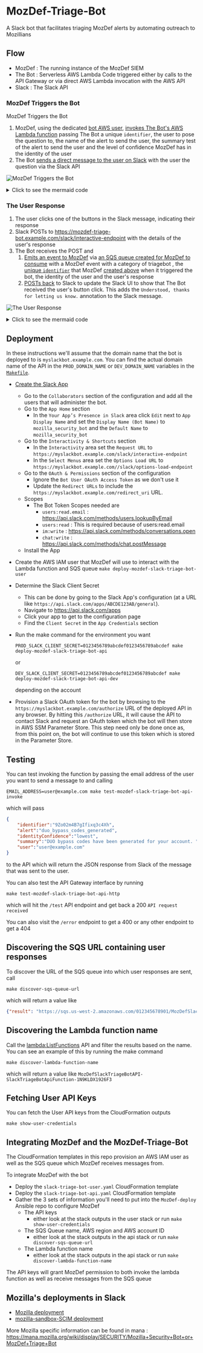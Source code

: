 # MozDef-Triage-Bot
A Slack bot that facilitates triaging MozDef alerts by automating outreach to Mozillians


## Flow

* MozDef : The running instance of the MozDef SIEM
* The Bot : Serverless AWS Lambda Code triggered either by calls to the API Gateway 
  or via direct AWS Lambda invocation with the AWS API
* Slack : The Slack API

### MozDef Triggers the Bot

MozDef Triggers the Bot

1. MozDef, using the dedicated [bot AWS user](https://github.com/mozilla/MozDef-Triage-Bot/blob/master/cloudformation/slack-triage-bot-user.yaml), 
   [invokes The Bot's AWS Lambda function](https://github.com/mozilla/MozDef/blob/bca65c274d363d56c417caada64be05e8585cd68/alerts/actions/triage_bot.py#L497)
   passing The Bot a unique `identifier`, the user to pose the question 
   to, the name of the alert to send the user, the summary test of the alert to 
   send the user and the level of confidence MozDef has in the identity of the user
2. The Bot [sends a direct message to the user on Slack](https://github.com/mozilla/MozDef-Triage-Bot/blob/f36b293c37e407e96a20c3b225ed10467a835d0c/cloudformation/functions/slack_triage_bot_api/app.py#L235)
   with the user the question via the Slack API

![MozDef Triggers the Bot](https://mermaid.ink/img/eyJjb2RlIjoiZ3JhcGggVERcbiAgICBtb3pkZWZbTW96RGVmXVxuICAgIGJvdFtUaGUgQm90XVxuICAgIHNsYWNrW1NsYWNrIEFQSV1cbiAgICB1c2VyW1VzZXJdXG4gICAgbW96ZGVmIC0tPnxsYW1iZGEuaW52b2tlfCBib3RcbiAgICBib3QgLS0-fFBPU1R8IHNsYWNrXG4gICAgc2xhY2sgLS0-fERpc3BsYXkgbWVzc2FnZXwgdXNlclxuICAgICIsIm1lcm1haWQiOiJ7XG4gIFwidGhlbWVcIjogXCJkZWZhdWx0XCJcbn0iLCJ1cGRhdGVFZGl0b3IiOmZhbHNlLCJhdXRvU3luYyI6dHJ1ZSwidXBkYXRlRGlhZ3JhbSI6ZmFsc2V9)

<details>
  <summary>Click to see the mermaid code</summary>

```mermaid
graph TD
    mozdef[MozDef]
    bot[The Bot]
    slack[Slack API]
    user[User]
    mozdef -->|lambda.invoke| bot
    bot -->|POST| slack
    slack -->|Display message| user
```
</details>

### The User Response

1. The user clicks one of the buttons in the Slack message, indicating their response
2. Slack POSTs to https://mozdef-triage-bot.example.com/slack/interactive-endpoint
   with the details of the user's response
3. The Bot receives the POST and
   1. [Emits an event to MozDef](https://github.com/mozilla/MozDef-Triage-Bot/blob/f36b293c37e407e96a20c3b225ed10467a835d0c/cloudformation/functions/slack_triage_bot_api/app.py#L344-L351)
      via [an SQS queue created for MozDef to consume](https://github.com/mozilla/MozDef-Triage-Bot/blob/f36b293c37e407e96a20c3b225ed10467a835d0c/cloudformation/functions/slack_triage_bot_api/config.py#L13)
      with a MozDef event with a category of triagebot , the [unique `identifier`](https://github.com/mozilla/MozDef-Triage-Bot/blob/f36b293c37e407e96a20c3b225ed10467a835d0c/cloudformation/functions/slack_triage_bot_api/app.py#L345)
      that MozDef [created above](https://github.com/mozilla/MozDef-Triage-Bot/blob/f36b293c37e407e96a20c3b225ed10467a835d0c/cloudformation/functions/slack_triage_bot_api/app.py#L460)
      when it triggered the bot, the identity of the user and the user's response
   2. [POSTs back](https://github.com/mozilla/MozDef-Triage-Bot/blob/f36b293c37e407e96a20c3b225ed10467a835d0c/cloudformation/functions/slack_triage_bot_api/app.py#L358-L361)
      to Slack to update the Slack UI to show that The Bot received the user's 
      button click. This adds the `Understood, thanks for letting us know.` annotation
      to the Slack message.

![The User Response](https://mermaid.ink/img/eyJjb2RlIjoiZ3JhcGggVERcbiAgICBtb3pkZWZbTW96RGVmXVxuICAgIGJvdFtUaGUgQm90XVxuICAgIHNsYWNrW1NsYWNrIEFQSV1cbiAgICB1c2VyW1VzZXJdXG4gICAgYXBpZ2F0ZXdheVttb3pkZWYtdHJpYWdlLWJvdC5leGFtcGxlLmNvbV1cbiAgICBzcXNbTW96RGVmIFNRUyBRdWV1ZV1cbiAgICB1c2VyIC0tPnxDbGljayBtZXNzYWdlIGJ1dHRvbnwgc2xhY2tcbiAgICBzbGFjayAtLT58UE9TVHwgYXBpZ2F0ZXdheVxuICAgIGFwaWdhdGV3YXkgLS0-fGludm9rZXwgYm90XG4gICAgYm90IC0tPnxzcXMuc2VuZF9tZXNzYWdlfCBzcXNcbiAgICBtb3pkZWYgLS0-fHNxcy5yZWNlaXZlX21lc3NhZ2V8IHNxcyIsIm1lcm1haWQiOiJ7XG4gIFwidGhlbWVcIjogXCJkZWZhdWx0XCJcbn0iLCJ1cGRhdGVFZGl0b3IiOmZhbHNlLCJhdXRvU3luYyI6dHJ1ZSwidXBkYXRlRGlhZ3JhbSI6ZmFsc2V9)

<details>
  <summary>Click to see the mermaid code</summary>

```mermaid
graph TD
    mozdef[MozDef]
    bot[The Bot]
    slack[Slack API]
    user[User]
    apigateway[mozdef-triage-bot.example.com]
    sqs[MozDef SQS Queue]
    user -->|Click message button| slack
    slack -->|POST| apigateway
    apigateway -->|invoke| bot
    bot -->|sqs.send_message| sqs
    mozdef -->|sqs.receive_message| sqs
```
</details>

## Deployment

In these instructions we'll assume that the domain name that the bot is deployed
to is `myslackbot.example.com`. You can find the actual domain name of the API in the
`PROD_DOMAIN_NAME` or `DEV_DOMAIN_NAME` variables in the [`Makefile`](Makefile). 

* [Create the Slack App](https://api.slack.com/apps?new_app=1)
  * Go to the `Collaborators` section of the configuration and add all the users
    that will administer the bot.
  * Go to the `App Home` section
    * In the `Your App’s Presence in Slack` area click `Edit` next to `App Display Name`
      and set the `Display Name (Bot Name)` to `mozilla_security_bot` and the `Default Name`
      to `mozilla_security_bot` 
  * Go to the `Interactivity & Shortcuts` section
    * In the `Interactivity` area set the `Request URL` to `https://myslackbot.example.com/slack/interactive-endpoint`
    * In the `Select Menus` area set the `Options Load URL` to `https://myslackbot.example.com//slack/options-load-endpoint`
  * Go to the `OAuth & Permissions` section of the configuration
    * Ignore the `Bot User OAuth Access Token` as we don't use it
    * Update the `Redirect URLs` to include the `https://myslackbot.example.com/redirect_uri`
      URL.
  * Scopes
    * The Bot Token Scopes needed are
      * `users:read.email` : https://api.slack.com/methods/users.lookupByEmail
      * `users:read` : This is required because of users:read.email
      * `im:write` : https://api.slack.com/methods/conversations.open
      * `chat:write` : https://api.slack.com/methods/chat.postMessage
  * Install the App
* Create the AWS IAM user that MozDef will use to interact with the Lambda function
  and SQS queue
  `make deploy-mozdef-slack-triage-bot-user`
* Determine the Slack Client Secret
  * This can be done by going to the Slack App's configuration (at a URL like
    `https://api.slack.com/apps/ABCDE123AB/general`).
  * Navigate to https://api.slack.com/apps
  * Click your app to get to the configuration page
  * Find the `Client Secret` in the `App Credentials` section
* Run the make command for the environment you want
    ```shell script
    PROD_SLACK_CLIENT_SECRET=0123456789abcdef0123456789abcdef make deploy-mozdef-slack-triage-bot-api
    ```
    
    or
    
    ```shell script
    DEV_SLACK_CLIENT_SECRET=0123456789abcdef0123456789abcdef make deploy-mozdef-slack-triage-bot-api-dev
    ```
    
    depending on the account
* Provision a Slack OAuth token for the bot by browsing to the 
  `https://myslackbot.example.com/authorize` URL of the deployed API in any 
  browser. 
  By hitting this `/authorize` URL, it will cause the API to contact Slack and
  request an OAuth token which the bot will then store in AWS SSM Parameter Store.
  This step need only be done once as, from this point on, the bot will continue
  to use this token which is stored in the Parameter Store.

## Testing

You can test invoking the function by passing the email address of the user
you want to send a message to and calling

```shell script
EMAIL_ADDRESS=user@example.com make test-mozdef-slack-triage-bot-api-invoke
```

which will pass

```json
{
    "identifier":"9Zo02m4B7gIfixq3c4Xh",
    "alert":"duo_bypass_codes_generated",
    "identityConfidence":"lowest",
    "summary":"DUO bypass codes have been generated for your account. ",
    "user":"user@example.com"
}
```

to the API which will return the JSON response from Slack of the message that
was sent to the user.

You can also test the API Gateway interface by running

```shell script
make test-mozdef-slack-triage-bot-api-http
```

which will hit the `/test` API endpoint and get back a 200 `API request received`

You can also visit the `/error` endpoint to get a 400 or any other endpoint to get a 404

## Discovering the SQS URL containing user responses

To discover the URL of the SQS queue into which user responses are sent, call

```shell script
make discover-sqs-queue-url 
```

which will return a value like

```json
{"result": "https://sqs.us-west-2.amazonaws.com/012345678901/MozDefSlackTriageBotAPI-SlackTriageBotMozDefQueue-ABCDEFGHIJKL"}
```

## Discovering the Lambda function name

Call the [lambda:ListFunctions](https://docs.aws.amazon.com/lambda/latest/dg/API_ListFunctions.html)
API and filter the results based on the name. You can see an example of this by
running the make command

```shell script
make discover-lambda-function-name 
```

which will return a value like `MozDefSlackTriageBotAPI-SlackTriageBotApiFunction-1N9KLDX1926F3`

## Fetching User API Keys

You can fetch the User API keys from the CloudFormation outputs

```shell script
make show-user-credentials
```

## Integrating MozDef and the MozDef-Triage-Bot

The CloudFormation templates in this repo provision an AWS IAM user as well as
the SQS queue which MozDef receives messages from.

To integrate MozDef with the bot
* Deploy the `slack-triage-bot-user.yaml` CloudFormation template
* Deploy the `slack-triage-bot-api.yaml` CloudFormation template
* Gather the 3 sets of information you'll need to put into the `MozDef-deploy`
  Ansible repo to configure MozDef
  * The API keys 
    * either look at the stack outputs in the user stack or run 
      `make show-user-credentials`
  * The SQS Queue name, AWS region and AWS account ID
    * either look at the stack outputs in the api stack or run 
      `make discover-sqs-queue-url`
  * The Lambda function name
     * either look at the stack outputs in the api stack or run 
       `make discover-lambda-function-name`
  
The API keys will grant MozDef permission to both invoke the lambda function
as well as receive messages from the SQS queue

## Mozilla's deployments in Slack

* [Mozilla deployment](https://api.slack.com/apps/AS6G90NUT/general)
* [mozilla-sandbox-SCIM deployment](https://api.slack.com/apps/AR6G404SH/general)

More Mozilla specific information can be found in mana : https://mana.mozilla.org/wiki/display/SECURITY/Mozilla+Security+Bot+or+MozDef+Triage+Bot
